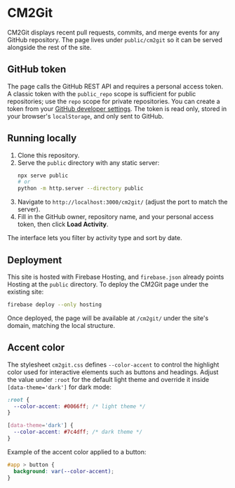 # CM2Git

CM2Git displays recent pull requests, commits, and merge events for any GitHub repository. The page lives under `public/cm2git` so it can be served alongside the rest of the site.

## GitHub token

The page calls the GitHub REST API and requires a personal access token. A classic token with the `public_repo` scope is sufficient for public repositories; use the `repo` scope for private repositories. You can create a token from your [GitHub developer settings](https://github.com/settings/tokens). The token is read only, stored in your browser's `localStorage`, and only sent to GitHub.

## Running locally

1. Clone this repository.
2. Serve the `public` directory with any static server:
   ```bash
   npx serve public
   # or
   python -m http.server --directory public
   ```
3. Navigate to `http://localhost:3000/cm2git/` (adjust the port to match the server).
4. Fill in the GitHub owner, repository name, and your personal access token, then click **Load Activity**.

The interface lets you filter by activity type and sort by date.

## Deployment

This site is hosted with Firebase Hosting, and `firebase.json` already points Hosting at the `public` directory. To deploy the CM2Git page under the existing site:

```bash
firebase deploy --only hosting
```

Once deployed, the page will be available at `/cm2git/` under the site's domain, matching the local structure.

## Accent color

The stylesheet `cm2git.css` defines `--color-accent` to control the highlight color used for interactive elements such as buttons and headings. Adjust the value under `:root` for the default light theme and override it inside `[data-theme='dark']` for dark mode:

```css
:root {
  --color-accent: #0066ff; /* light theme */
}

[data-theme='dark'] {
  --color-accent: #7c4dff; /* dark theme */
}
```

Example of the accent color applied to a button:

```css
#app > button {
  background: var(--color-accent);
}
```
